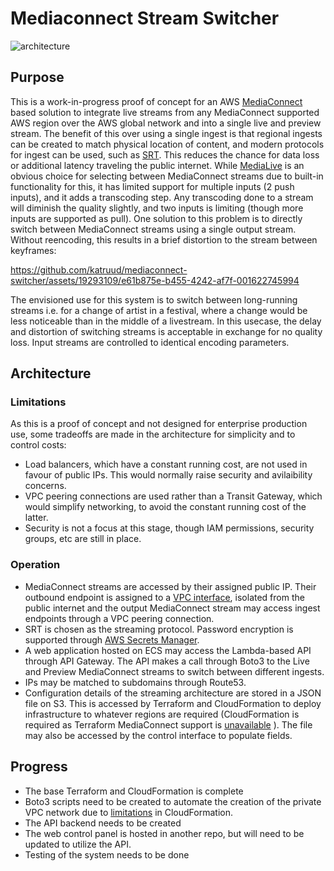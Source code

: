 # Mediaconnect Stream Switcher

![architecture](https://github.com/katruud/mediaconnect-switcher/assets/19293109/34bfc939-54a6-4d49-ade4-7711480c5d6d)

## Purpose
This is a work-in-progress proof of concept for an AWS [MediaConnect](https://aws.amazon.com/mediaconnect/) based solution to integrate live streams from any MediaConnect supported AWS region over the AWS global network and into a single live and preview stream. The benefit of this over using a single ingest is that regional ingests can be created to match physical location of content, and modern protocols for ingest can be used, such as [SRT](https://www.haivision.com/blog/all/rtmp-vs-srt/). This reduces the chance for data loss or additional latency traveling the public internet.
While [MediaLive](https://aws.amazon.com/medialive/) is an obvious choice for selecting between MediaConnect streams due to built-in functionality for this, it has limited support for multiple inputs (2 push inputs), and it adds a transcoding step. Any transcoding done to a stream will diminish the quality slightly, and two inputs is limiting (though more inputs are supported as pull). 
One solution to this problem is to directly switch between MediaConnect streams using a single output stream. Without reencoding, this results in a brief distortion to the stream between keyframes:


https://github.com/katruud/mediaconnect-switcher/assets/19293109/e61b875e-b455-4242-af7f-001622745994


The envisioned use for this system is to switch between long-running streams i.e. for a change of artist in a festival, where a change would be less noticeable than in the middle of a livestream. In this usecase, the delay and distortion of switching streams is acceptable in exchange for no quality loss. Input streams are controlled to identical encoding parameters. 

##  Architecture
### Limitations
As this is a proof of concept and not designed for enterprise production use, some tradeoffs are made in the architecture for simplicity and to control costs:
- Load balancers, which have a constant running cost, are not used in favour of public IPs. This would normally raise security and avilaibility concerns.
- VPC peering connections are used rather than a Transit Gateway, which would simplify networking, to avoid the constant running cost of the latter.
- Security is not a focus at this stage, though IAM permissions, security groups, etc are still in place. 

### Operation
- MediaConnect streams are accessed by their assigned public IP. Their outbound endpoint is assigned to a [VPC interface](https://docs.aws.amazon.com/mediaconnect/latest/ug/vpc-interfaces.html), isolated from the public internet and the output MediaConnect stream may access ingest endpoints through a VPC peering connection. 
- SRT is chosen as the streaming protocol. Password encryption is supported through [AWS Secrets Manager](https://docs.aws.amazon.com/mediaconnect/latest/ug/data-protection.html).
- A web application hosted on ECS may access the Lambda-based API through API Gateway. The API makes a call through Boto3 to the Live and Preview MediaConnect streams to switch between different ingests. 
- IPs may be matched to subdomains through Route53. 
- Configuration details of the streaming architecture are stored in a JSON file on S3. This is accessed by Terraform and CloudFormation to deploy infrastructure to whatever regions are required (CloudFormation is required as Terraform MediaConnect support is [unavailable](https://github.com/hashicorp/terraform-provider-aws/issues/26494) ). The file may also be accessed by the control interface to populate fields.

## Progress

- The base Terraform and CloudFormation is complete
- Boto3 scripts need to be created to automate the creation of the private VPC network due to [limitations](https://docs.aws.amazon.com/AWSCloudFormation/latest/UserGuide/aws-resource-mediaconnect-flowvpcinterface.html) in CloudFormation.
- The API backend needs to be created
- The web control panel is hosted in another repo, but will need to be updated to utilize the API.
- Testing of the system needs to be done

